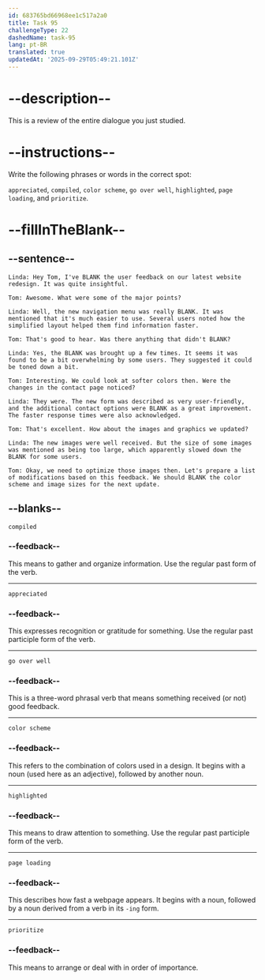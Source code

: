 ```yaml
---
id: 683765bd66968ee1c517a2a0
title: Task 95
challengeType: 22
dashedName: task-95
lang: pt-BR
translated: true
updatedAt: '2025-09-29T05:49:21.101Z'
---
```


<!-- REVIEW -->

# --description--

This is a review of the entire dialogue you just studied.

# --instructions--

Write the following phrases or words in the correct spot:

`appreciated`, `compiled`, `color scheme`, `go over well`, `highlighted`, `page loading`, and `prioritize`.

# --fillInTheBlank--

## --sentence--

`Linda: Hey Tom, I've BLANK the user feedback on our latest website redesign. It was quite insightful.`

`Tom: Awesome. What were some of the major points?`

`Linda: Well, the new navigation menu was really BLANK. It was mentioned that it's much easier to use. Several users noted how the simplified layout helped them find information faster.`

`Tom: That's good to hear. Was there anything that didn't BLANK?`

`Linda: Yes, the BLANK was brought up a few times. It seems it was found to be a bit overwhelming by some users. They suggested it could be toned down a bit.`

`Tom: Interesting. We could look at softer colors then. Were the changes in the contact page noticed?`

`Linda: They were. The new form was described as very user-friendly, and the additional contact options were BLANK as a great improvement. The faster response times were also acknowledged.`

`Tom: That's excellent. How about the images and graphics we updated?`

`Linda: The new images were well received. But the size of some images was mentioned as being too large, which apparently slowed down the BLANK for some users.`

`Tom: Okay, we need to optimize those images then. Let's prepare a list of modifications based on this feedback. We should BLANK the color scheme and image sizes for the next update.`

## --blanks--

`compiled`

### --feedback--

This means to gather and organize information. Use the regular past form of the verb.

---

`appreciated`

### --feedback--

This expresses recognition or gratitude for something. Use the regular past participle form of the verb.

---

`go over well`

### --feedback--

This is a three-word phrasal verb that means something received (or not) good feedback.

---

`color scheme`

### --feedback--

This refers to the combination of colors used in a design. It begins with a noun (used here as an adjective), followed by another noun.

---

`highlighted`

### --feedback--

This means to draw attention to something. Use the regular past participle form of the verb.

---

`page loading`

### --feedback--

This describes how fast a webpage appears. It begins with a noun, followed by a noun derived from a verb in its `-ing` form.

---

`prioritize`

### --feedback--

This means to arrange or deal with in order of importance.
